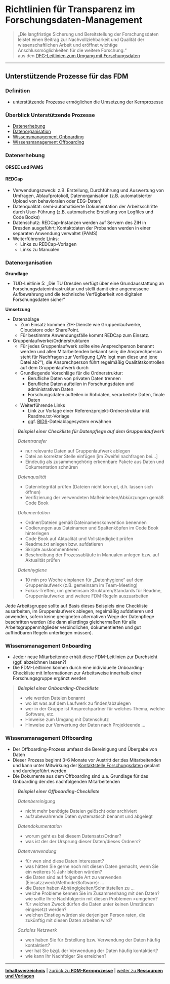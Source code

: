 # Richtlinien für Transparenz im Forschungsdaten-Management

> „Die langfristige Sicherung und Bereitstellung der Forschungsdaten leistet einen Beitrag zur Nachvollziehbarkeit und Qualität der wissenschaftlichen Arbeit und eröffnet wichtige Anschlussmöglichkeiten für die weitere Forschung.“<br> 
aus den [DFG-Leitlinien zum Umgang mit Forschungsdaten](https://www.dfg.de/download/pdf/foerderung/grundlagen_dfg_foerderung/forschungsdaten/leitlinien_forschungsdaten.pdf)

---

## Unterstützende Prozesse für das FDM

### Definition

+ unterstützende Prozesse ermöglichen die Umsetzung der Kernprozesse

### Überblick Unterstützende Prozesse

+ [Datenerhebung](#datenerhebung)
+ [Datenorganisation](#datenorganisation)
+ [Wissensmanagement Onboarding](#wissensmanagement-onboarding)
+ [Wissensmanagement Offboarding](#wissensmanagement-offboarding)

### Datenerhebung

#### ORSEE und PAMS

#### REDCap <!-- in Struktur einpflegen/ergänzen durch Team Forschungsdaten -->
<!-- Ob dieser Unterpunkt in die FDM-Leitlinie einfließen soll und in welchem Umfang ist noch offen; z.B. Professur „Differentielle Psychologie“ als Ansprechpartner für Umsetzung von Fragebögen und Schulung von Mitarbeitern bzgl. REDCap -->
+ Verwendungszweck: <!-- ergänzen durch Team Forschungsdaten --> z.B. Erstellung, Durchführung und Auswertung von Umfragen, Ablaufprotokoll, Datenorganisation (z.B. automatisierter Upload von behavioralen oder EEG-Daten)
+ Datenqualität: semi-automatisierte Dokumentation der Arbeitsschritte durch User-Führung (z.B. automatische Erstellung von Logfiles und Code Books)
+ Datenschutz: REDCap-Instanzen werden auf Servern des ZIH in Dresden ausgeführt; Kontaktdaten der Probanden werden in einer separaten Anwendung verwaltet (PAMS)
+ Weiterführende Links:
  + Links zu REDCap-Vorlagen
  + Links zu Manualen 
### Datenorganisation

**Grundlage**

+ TUD-Leitlinie 5: „Die TU Dresden verfügt über eine Grundausstattung an Forschungsdateninfrastruktur und stellt damit eine angemessene Aufbewahrung und die technische Verfügbarkeit von digitalen Forschungsdaten sicher“


**Umsetzung**

+ Datenablage  <!-- ergänzen durch Team Forschungsdaten -->
  + Zum Einsatz kommen ZIH-Dienste wie Gruppenlaufwerke, Cloudstore oder SharePoint.
  + Für bestimmte Anwendungsfälle kommt REDCap zum Einsatz.
+ Gruppenlaufwerke/Ordnerstrukturen
  + Für jedes Gruppenlaufwerk sollte eine Ansprechperson benannt werden und allen Mitarbeitenden bekannt sein; die Ansprechperson steht für Nachfragen zur Verfügung („Wo legt man diese und jene Datei ab?“), die Ansprechperson führt regelmäßig Qualitätskontrollen auf dem Gruppenlaufwerk durch 
  + Grundlegende Vorschläge für die Ordnerstruktur:
    + Berufliche Daten von privaten Daten trennen <!-- ??? --><!-- Kommentar Denise: das spielt m.E. hier keine Rolle, diese Richtlinien/Handreichung gilt für Forschungsdaten-->
    + Berufliche Daten aufteilen in Forschungsdaten und administrativen Daten <!-- ??? --> <!--Kommentar Denise: hier könnte eine genauere Erklärung helfen, dass administrative Daten nur wichtig sind, wenn diese zum besseren Verständnis der Forschungsdaten notwendig sind, so haben wir in der AO ja beschlossen, die Projektanträge/-bewilligungen mit abzulegen um den Projektablauf generell besser nachvollziehbar zu machen-->
    + Forschungsdaten aufteilen in Rohdaten, verarbeitete Daten, finale Daten  <!-- Analyseskripte, Stimuli und Experimentalskripte noch hinzufügen? oder ist dies genug durch den früheren Punkt Datendokumentation abgedeckt?-->
  + Weiterführende Links
    + Link zur Vorlage einer Referenzprojekt-Ordnerstruktur inkl. Readme.txt-Vorlage <!-- Folgende Professuren verwenden Ordnerstrukturen, die als Vorlage dienen könnten: „Behaviorale Psychotherapie“ und „Differentielle Psychologie“ -->
    + ggf. [BIDS](https://www.nature.com/articles/sdata201644)-Dateiablagesystem erwähnen

<!--Kommentar Christoph: Frage mich, ob man mal was anschaffen/ergänzen sollte zu Datenablage auf Hardware. Gerade für größere Daten (zB A5) sind Gruppenlaufwerke eher ungünstig. Vielleicht also mal größere Festplatten in einen PC einbauen und diesen dann als (offline) Datenablage nutzen? -->
>***Beispiel einer Checkliste für Datenpflege auf dem Gruppenlaufwerk***
>
>*Datentransfer*
>+ nur relevante Daten auf Gruppenlaufwerk ablegen <!-- Definition von „relevant“ ergänzen; im Zweifelsfall: Absprache im jeweiligen Team -->
>+ Datei an korrekter Stelle einfügen [im Zweifel nachfragen bei…]
>+ Eindeutig als zusammengehörig erkennbare Pakete aus Daten und Dokumentation schnüren
>
>*Datenqualität*
>+ Datenintegrität prüfen (Dateien nicht korrupt, d.h. lassen sich öffnen)
>+ Verifizierung der verwendeten Maßeinheiten/Abkürzungen gemäß Code Book 
>
>*Dokumentation*
>+ Ordner/Dateien gemäß Dateinamenskonvention benennen
>+ Codierungen aus Dateinamen und Spaltenköpfen im Code Book hinterlegen
>+ Code Book auf Aktualität und Vollständigkeit prüfen
>+ Readme.txt anlegen bzw. aufdatieren
>+ Skripte auskommentieren
>+ Beschreibung der Prozessabläufe in Manualen anlegen bzw. auf Aktualität prüfen
>
>*Datenhygiene*
>+ 10 min pro Woche einplanen für „Datenhygiene“ auf dem Gruppenlaufwerk (z.B. gemeinsam im Team-Meeting)
>+ Fokus-Treffen, um gemeinsam Strukturen/Standards für Readme, Gruppenlaufwerke und weitere FDM-Regeln auszuarbeiten

Jede Arbeitsgruppe sollte auf Basis dieses Beispiels eine Checkliste ausarbeiten, im Gruppenlaufwerk ablegen, regelmäßig aufdatieren <!-- Kommentar Denise: Was bedeutet das?-->und anwenden, sofern keine geeigneten alternativen Wege der Datenpflege beschritten werden (die dann allerdings gleichermaßen für alle Arbeitsgruppenmitglieder verbindlichen, dokumentierten und gut auffindbaren Regeln unterliegen müssen).

### Wissensmanagement Onboarding
+ Jede:r neue Mitarbeitende erhält diese FDM-Leitlinien zur Durchsicht (ggf. abzeichnen lassen?)<!--Beispiele für solche Dokumente finden sich bei den Professuren „Abhängiges Verhalten“ und „Arbeits- und Organisationspsychologie"--> <!--Kommentar Denise: zusätzliche Empfehlung einer unterschriebenen, verbindlichen Vereinbarung zwischen MA/Projektleitung mit der Lehrstuhlleitung? siehe AO-->
+ Die FDM-Leitlinien können durch eine individuelle Onboarding-Checkliste mit Informationen zur Arbeitsweise innerhalb einer Forschungsgruppe ergänzt werden 

>***Beispiel einer Onboarding-Checkliste*** 
><!--Mögliche Regelung: jede Forschungsgruppe soll auf Basis dieses Beispiels eine Checkliste ausarbeiten, im Gruppenlaufwerk ablegen, regelmäßig aufdatieren und anwenden-->
>+ wie werden Dateien benannt
>+ wo ist was auf dem Laufwerk zu finden/abzulegen
>+ wer in der Gruppe ist Ansprechpartner für welches Thema, welche Software, etc. 
>+ Hinweise zum Umgang mit Datenschutz
>+ Hinweise zur Verwertung der Daten nach Projekteende …

### Wissensmanagement Offboarding
+ Der Offboarding-Prozess umfasst die Bereinigung und Übergabe von Daten 
+ Dieser Prozess beginnt 3-6 Monate vor Austritt der:des Mitarbeitenden und kann unter Mitwirkung der [Kontaktstelle Forschungsdaten](https://tu-dresden.de/forschung-transfer/services-fuer-forschende/kontaktstelle-forschungsdaten) geplant und durchgeführt werden
+ Die Dokumente aus dem Offboarding sind u.a. Grundlage für das Onboarding der:des nachfolgenden Mitarbeitenden

>***Beispiel einer Offboarding-Checkliste***
><!-- Mögliche Regelung: jede Forschungsgruppe soll auf Basis dieses Beispiels eine Checkliste ausarbeiten, im Gruppenlaufwerk ablegen, regelmäßig aufdatieren und anwenden; Beispiel für ein solches Dokument findet sich bei der Professur „Arbeits- und Organisationspsychologie“ -->
>*Datenbereinigung*
>+ nicht mehr benötigte Dateien gelöscht oder archiviert
>+ aufzubewahrende Daten systematisch benannt und abgelegt
>
>*Datendokumentation*
>+ worum geht es bei diesem Datensatz/Ordner?
>+ was ist der der Ursprung dieser Daten/dieses Ordners?
>
>*Datenverwendung*
>+ für wen sind diese Daten interessant? 
>+ was hätten Sie gerne noch mit diesen Daten gemacht, wenn Sie ein weiteres ½ Jahr bleiben würden?
>+ die Daten sind auf folgende Art zu verwenden (Einsatzzweck/Methode/Software): …
>+ die Daten haben Abhängigkeiten/Schnittstellen zu …
>+ welche Probleme kennen Sie im Zusammenhang mit den Daten? wie sollte Ihr:e Nachfolger:in mit diesen Problemen >umgehen?
>+ für welchen Zweck dürfen die Daten unter keinen Umständen eingesetzt werden?
>+ welchen Einstieg würden sie derjenigen Person raten, die zukünftig mit diesen Daten arbeiten wird?
>
>*Soziales Netzwerk*
>+ wen haben Sie für Erstellung bzw. Verwendung der Daten häufig kontaktiert?
>+ wer hat Sie bzgl. der Verwendung der Daten häufig kontaktiert?
>+ wie kann Ihr Nachfolger Sie erreichen?

---

[**Inhaltsverzeichnis**](RTFM_00_Inhalt.md) | [zurück zu **FDM-Kernprozesse**](RTFM_03_Kernprozesse.md) | [weiter zu **Ressourcen und Vorlagen**](RTFM_05_Ressourcen.md)
